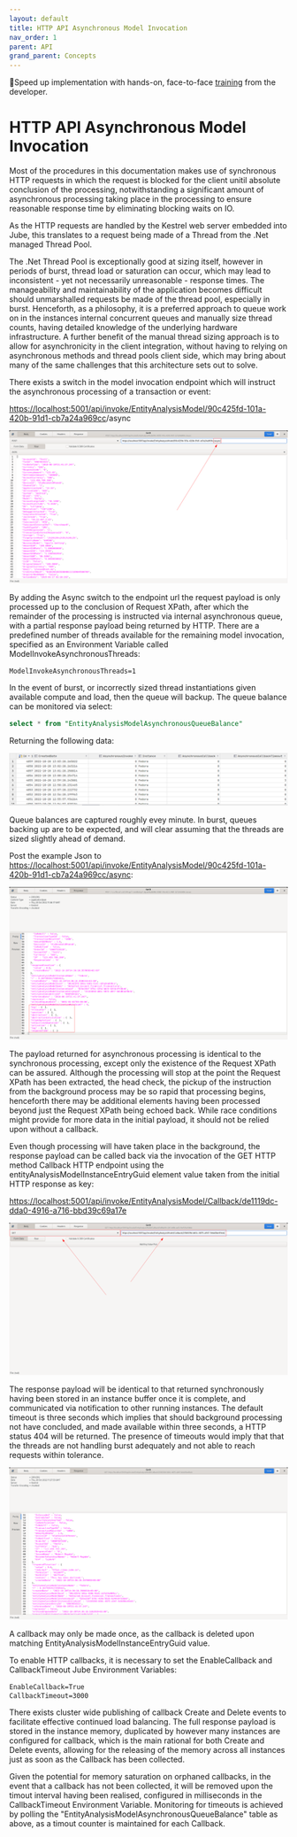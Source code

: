 ```yaml
---
layout: default
title: HTTP API Asynchronous Model Invocation
nav_order: 1
parent: API
grand_parent: Concepts
---
```


🚀Speed up implementation with hands-on, face-to-face [training](https://www.jube.io/training) from the developer.

# HTTP API Asynchronous Model Invocation
Most of the procedures in this documentation makes use of synchronous HTTP requests in which the request is blocked for the client unitil absolute conclusion of the processing, notwithstanding a significant amount of asynchronous processing taking place in the processing to ensure reasonable response time by eliminating blocking waits on IO.

As the HTTP requests are handled by the Kestrel web server embedded into Jube, this translates to a request being made of a Thread from the .Net managed Thread Pool. 

The .Net Thread Pool is exceptionally good at sizing itself, however in periods of burst, thread load or saturation can occur,  which may lead to inconsistent - yet not necessarily unreasonable - response times.  The manageability and maintainability of the application becomes difficult should unmarshalled requests be made of the thread pool,  especially in burst.  Henceforth,  as a philosophy, it is a preferred approach to queue work on in the instances internal concurrent queues and manually size thread counts, having detailed knowledge of the underlying hardware infrastructure.  A further benefit of the manual thread sizing approach is to allow for asynchronicity in the client integration, without having to relying on asynchronous methods and thread pools client side,  which may bring about many of the same challenges that this architecture sets out to solve.

There exists a switch in the model invocation endpoint which will instruct the asynchronous processing of a transaction or event:

[https://localhost:5001/api/invoke/EntityAnalysisModel/90c425fd-101a-420b-91d1-cb7a24a969cc](https://localhost:5001/api/invoke/EntityAnalysisModel/90c425fd-101a-420b-91d1-cb7a24a969cc)/async

![Image](LocationOfAsyncSwitch.png)

By adding the Async switch to the endpoint url the request payload is only processed up to the conclusion of Request XPath,  after which the remainder of the processing is instructed via internal asynchronous queue, with a partial response payload being returned by HTTP.  There are a predefined number of threads available for the remaining model invocation, specified as an Environment Variable called ModelInvokeAsynchronousThreads:

``` text
ModelInvokeAsynchronousThreads=1
```

In the event of burst, or incorrectly sized thread instantiations given available compute and load,  then the queue will backup.  The queue balance can be monitored via select:

``` sql
select * from "EntityAnalysisModelAsynchronousQueueBalance"
```

Returning the following data:

![Image](BalanceCounts.png)

Queue balances are captured roughly evey minute. In burst,  queues backing up are to be expected,  and will clear assuming that the threads are sized slightly ahead of demand.

Post the example Json to [https://localhost:5001/api/invoke/EntityAnalysisModel/90c425fd-101a-420b-91d1-cb7a24a969cc/async](https://localhost:5001/api/invoke/EntityAnalysisModel/90c425fd-101a-420b-91d1-cb7a24a969cc/async):

![Image](OnlyHeadCheck.png)

The payload returned for asynchronous processing is identical to the synchronous processing,  except only the existence of the Request XPath can be assured. Although the processing will stop at the point the Request XPath has been extracted, the head check, the pickup of the instruction from the background process may be so rapid that processing begins,  henceforth there may be additional elements having been processed beyond just the Request XPath being echoed back.  While race conditions might provide for more data in the initial payload,  it should not be relied upon without a callback.

Even though processing will have taken place in the background,  the response payload can be called back via the invocation of the GET HTTP method Callback HTTP endpoint using the entityAnalysisModelInstanceEntryGuid element value taken from the initial HTTP response as key:

[https://localhost:5001/api/invoke/EntityAnalysisModel/Callback/de1119dc-dda0-4916-a716-bbd39c69a17e](https://localhost:5001/api/invoke/EntityAnalysisModel/Callback/de1119dc-dda0-4916-a716-bbd39c69a17e)

![Image](Callback.png)

The response payload will be identical to that returned synchronously having been stored in an instance buffer once it is complete,  and communicated via notification to other running instances.  The default timeout is three seconds which implies that should background processing not have concluded, and made available within three seconds,  a HTTP status 404 will be returned.  The presence of timeouts would imply that that the threads are not handling burst adequately and not able to reach requests within tolerance.

![Image](CallbackResponse.png)

A callback may only be made once, as the callback is deleted upon matching EntityAnalysisModelInstanceEntryGuid value.

To enable HTTP callbacks, it is necessary to set the EnableCallback and CallbackTimeout Jube Environment Variables:

``` text
EnableCallback=True
CallbackTimeout=3000
```

There exists cluster wide publishing of callback Create and Delete events to facilitate effective continued load balancing.  The full response payload is stored in the instance memory,  duplicated by however many instances are configured for callback, which is the main rational for both Create and Delete events,  allowing for the releasing of the memory across all instances just as soon as the Callback has been collected.

Given the potential for memory saturation on orphaned callbacks, in the event that a callback has not been collected, it will be removed upon the timout interval having been realised, configured in milliseconds in the CallbackTimeout Environment Variable. Monitoring for timeouts is achieved by polling the "EntityAnalysisModelAsynchronousQueueBalance" table as above,  as a timout counter is maintained for each Callback.